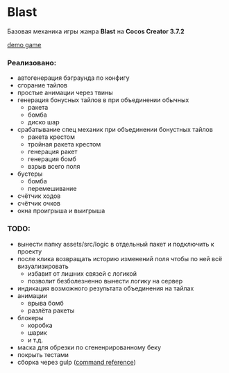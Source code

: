 # Blast

Базовая механика игры жанра **Blast** на **Cocos Creator 3.7.2**

[demo game](https://limetris.github.io/)


### Реализовано:

- автогенерация бэграунда по конфигу
- сгорание тайлов
- простые анимации через твины
- генерация бонусных тайлов в при объединении обычных
    * ракета
    * бомба
    * диско шар   
- срабатывание спец механик при объединении бонустных тайлов
    * ракета крестом
    * тройная ракета крестом
    * генерация ракет
    * генерация бомб
    * взрыв всего поля   
- бустеры
    * бомба
    * перемешивание
- счётчик ходов
- счётчик очков    
- окна проигрыша и выигрыша


### TODO:

- вынести папку assets/src/logic в отдельный пакет и подключить к проекту
- после клика возвращать историю изменений поля чтобы по ней всё визуализировать
    * избавит от лишних связей с логикой
    * позволит безболезненно вынести логику на сервер   
- индикация возможного результата объединения на тайлах
- анимации
    * врыва бомб
    * разлёта ракеты
- блокеры
    * коробка
    * шарик
    * и т.д.
- маска для обрезки по сгененрированному беку
- покрыть тестами
- сборка через gulp ([command reference](https://docs.cocos.com/creator/manual/en/editor/publish/publish-in-command-line.html))
